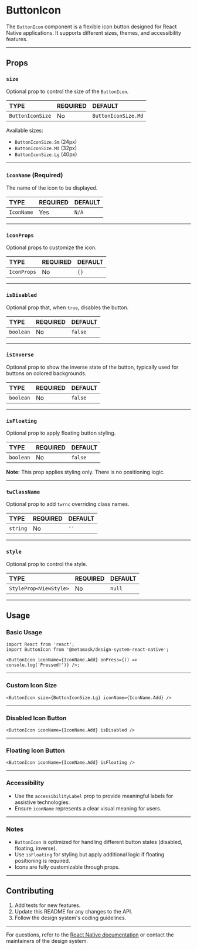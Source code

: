 # ButtonIcon

The `ButtonIcon` component is a flexible icon button designed for React Native applications. It supports different sizes, themes, and accessibility features.

---

## Props

### `size`

Optional prop to control the size of the `ButtonIcon`.

| TYPE             | REQUIRED | DEFAULT             |
| :--------------- | :------- | :------------------ |
| `ButtonIconSize` | No       | `ButtonIconSize.Md` |

Available sizes:

- `ButtonIconSize.Sm` (24px)
- `ButtonIconSize.Md` (32px)
- `ButtonIconSize.Lg` (40px)

---

### `iconName` (Required)

The name of the icon to be displayed.

| TYPE       | REQUIRED | DEFAULT |
| :--------- | :------- | :------ |
| `IconName` | Yes      | `N/A`   |

---

### `iconProps`

Optional props to customize the icon.

| TYPE        | REQUIRED | DEFAULT |
| :---------- | :------- | :------ |
| `IconProps` | No       | `{}`    |

---

### `isDisabled`

Optional prop that, when `true`, disables the button.

| TYPE      | REQUIRED | DEFAULT |
| :-------- | :------- | :------ |
| `boolean` | No       | `false` |

---

### `isInverse`

Optional prop to show the inverse state of the button, typically used for buttons on colored backgrounds.

| TYPE      | REQUIRED | DEFAULT |
| :-------- | :------- | :------ |
| `boolean` | No       | `false` |

---

### `isFloating`

Optional prop to apply floating button styling.

| TYPE      | REQUIRED | DEFAULT |
| :-------- | :------- | :------ |
| `boolean` | No       | `false` |

**Note:** This prop applies styling only. There is no positioning logic.

---

### `twClassName`

Optional prop to add `twrnc` overriding class names.

| TYPE     | REQUIRED | DEFAULT |
| :------- | :------- | :------ |
| `string` | No       | `''`    |

---

### `style`

Optional prop to control the style.

| TYPE                   | REQUIRED | DEFAULT |
| :--------------------- | :------- | :------ |
| `StyleProp<ViewStyle>` | No       | `null`  |

---

## Usage

### Basic Usage

```tsx
import React from 'react';
import ButtonIcon from '@metamask/design-system-react-native';

<ButtonIcon iconName={IconName.Add} onPress={() => console.log('Pressed!')} />;
```

---

### Custom Icon Size

```tsx
<ButtonIcon size={ButtonIconSize.Lg} iconName={IconName.Add} />
```

---

### Disabled Icon Button

```tsx
<ButtonIcon iconName={IconName.Add} isDisabled />
```

---

### Floating Icon Button

```tsx
<ButtonIcon iconName={IconName.Add} isFloating />
```

---

### Accessibility

- Use the `accessibilityLabel` prop to provide meaningful labels for assistive technologies.
- Ensure `iconName` represents a clear visual meaning for users.

---

### Notes

- `ButtonIcon` is optimized for handling different button states (disabled, floating, inverse).
- Use `isFloating` for styling but apply additional logic if floating positioning is required.
- Icons are fully customizable through props.

---

## Contributing

1. Add tests for new features.
2. Update this README for any changes to the API.
3. Follow the design system's coding guidelines.

---

For questions, refer to the [React Native documentation](https://reactnative.dev/docs) or contact the maintainers of the design system.
